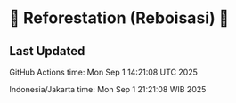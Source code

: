 
# 🌳 Reforestation (Reboisasi) 🌲

## Last Updated

GitHub Actions time: Mon Sep  1 14:21:08 UTC 2025

Indonesia/Jakarta time: Mon Sep  1 21:21:08 WIB 2025
